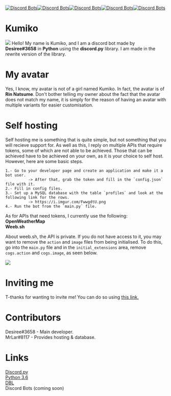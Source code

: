 [![Discord Bots](https://discordbots.org/api/widget/status/315297886613012481.svg)](https://discordbots.org/bot/315297886613012481)[![Discord Bots](https://discordbots.org/api/widget/servers/315297886613012481.svg?noavatar=true)](https://discordbots.org/bot/315297886613012481)[![Discord Bots](https://discordbots.org/api/widget/upvotes/315297886613012481.svg?noavatar=true)](https://discordbots.org/bot/315297886613012481)[![Discord Bots](https://discordbots.org/api/widget/lib/315297886613012481.svg?noavatar=true)](https://discordbots.org/bot/315297886613012481)[![Discord Bots](https://discordbots.org/api/widget/owner/315297886613012481.svg?noavatar=true)](https://discordbots.org/bot/315297886613012481)
# Kumiko
![](https://pre00.deviantart.net/234d/th/pre/i/2014/340/e/5/natsume_rin_vector_by_trafx99-d88v37v.png)
Hello! My name is Kumiko, and I am a discord bot made by **Desiree#3658** in **Python** using the **discord.py** library. I am made in the
rewrite version of the library.

# My avatar
Yes, I know, my avatar is not of a girl named Kumiko. In fact, the avatar is of **Rin Natsume**. Don't bother telling my owner about the
fact that the avatar does not match my name, it is simply for the reason of having an avatar with multiple variants for easier
customisation.

# Self hosting
Self hosting me is something that is quite simple, but not something that you will recieve support for. As well as this, I reply on
multiple APIs that require tokens, some of which are not able to be achieved. Those that can be achieved have to be achieved on your own,
as it is your choice to self host. However, here are some basic steps.

```
1.- Go to your developer page and create an application and make it a bot user.
          -> After that, grab the token and fill in the `config.json` file with it.
2.- Fill in config files.
3.- Set up a MySQL database with the table `profiles` and look at the following link for the rows.
          -> https://i.imgur.com/FwwgdtU.png
4.- Run the bot from the `main.py` file.
```
As for APIs that need tokens, I currently use the following:
<br>**OpenWeatherMap**
<br>**Weeb.sh**

About weeb.sh, the API is private. If you do not have access to it, you may want to remove the `action` and `image` files from being initialised. To
do this, go into the `main.py` file and in the `initial_extensions` area, remove `cogs.action` and `cogs.image`, as seen below.

![](https://i.imgur.com/jZqJT5D.gif)

# Inviting me
T-thanks for wanting to invite me! You can do so using [this link.](http://is.gd/kumiko)

# Contributors
Desiree#3658 - Main developer.
<br>MrLar#8117 - Provides hosting & database.

# Links
[Discord.py](https://github.com/Rapptz/discord.py)
<br>[Python 3.6](https://www.python.org/downloads/release/python-360/)</br>
[DBL](https://discordbots.org/bot/315297886613012481)
<br>Discord Bots (coming soon)
